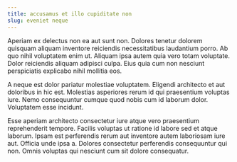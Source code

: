 ```yaml
---
title: accusamus et illo cupiditate non
slug: eveniet neque
---
```


Aperiam ex delectus non ea aut sunt non. Dolores tenetur dolorem quisquam aliquam inventore reiciendis necessitatibus laudantium porro. Ab quo nihil voluptatem enim ut. Aliquam ipsa autem quia vero totam voluptate. Dolor reiciendis aliquam adipisci culpa. Eius quia cum non nesciunt perspiciatis explicabo nihil mollitia eos.

A neque est dolor pariatur molestiae voluptatem. Eligendi architecto et aut doloribus in hic est. Molestias asperiores rerum id qui praesentium voluptas iure. Nemo consequuntur cumque quod nobis cum id laborum dolor. Voluptatem esse incidunt.

Esse aperiam architecto consectetur iure atque vero praesentium reprehenderit tempore. Facilis voluptas ut ratione id labore sed et atque laborum. Ipsam est perferendis rerum aut inventore autem laboriosam iure aut. Officia unde ipsa a. Dolores consectetur perferendis consequuntur qui non. Omnis voluptas qui nesciunt cum sit dolore consequatur.
